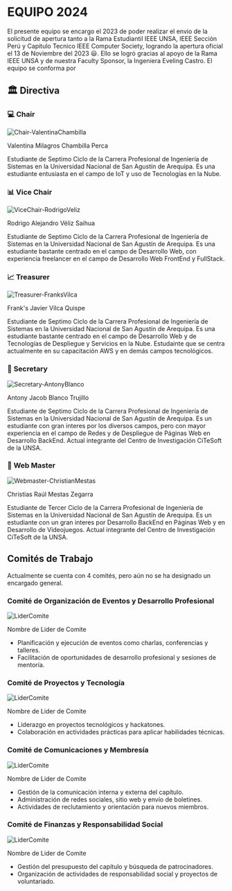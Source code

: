 # EQUIPO 2024
El presente equipo se encargo el 2023 de poder realizar el envio de la solicitud de apertura tanto a la Rama Estudiantil IEEE UNSA, IEEE Sección Perú y Capitulo Tecnico IEEE Computer Society, logrando la apertura oficial el 13 de Noviembre del 2023 😃. Ello se logró gracias al apoyo de la Rama IEEE UNSA y de nuestra Faculty Sponsor, la Ingeniera Eveling Castro.
El equipo se conforma por
## 🏛️ Directiva
### 💻 **Chair**
![Chair-ValentinaChambilla](Chair-ValentinaChambilla.jpg)

Valentina Milagros Chambilla Perca

Estudiante de Septimo Ciclo de la Carrera Profesional de Ingeniería de Sistemas en la Universidad Nacional de San Agustín de Arequipa. Es una estudiante entusiasta en el campo de IoT y uso de Tecnologías en la Nube.
### 📊 **Vice Chair**
![ViceChair-RodrigoVeliz](ViceChair-RodrigoVeliz.jpg)

Rodrigo Alejandro Véliz Saihua

Estudiante de Septimo Ciclo de la Carrera Profesional de Ingeniería de Sistemas en la Universidad Nacional de San Agustín de Arequipa. Es una estudiante bastante centrado en el campo de Desarrollo Web, con experiencia freelancer en el campo de Desarrollo Web FrontEnd y FullStack.
### 📈 **Treasurer**
![Treasurer-FranksVilca](Treasurer-FranksVilca.jpg)

Frank's Javier Vilca Quispe

Estudiante de Septimo Ciclo de la Carrera Profesional de Ingeniería de Sistemas en la Universidad Nacional de San Agustín de Arequipa. Es una estudiante bastante centrado en el campo de Desarrollo Web y de Tecnologías de Despliegue y Servicios en la Nube. Estudainte que se centra actualmente en su capacitación AWS y en demás campos tecnológicos.
### 📖 **Secretary**
![Secretary-AntonyBlanco](Secretary-AntonyBlanco.png)

Antony Jacob Blanco Trujillo

Estudiante de Septimo Ciclo de la Carrera Profesional de Ingeniería de Sistemas en la Universidad Nacional de San Agustín de Arequipa. Es un estudiante con gran interes por los diversos campos, pero con mayor experiencia en el campo de Redes y de Despliegue de Páginas Web en Desarrollo BackEnd. Actual integrante del Centro de Investigación CiTeSoft de la UNSA.
### 📖 **Web Master**
![Webmaster-ChristianMestas](Webmaster-ChristianMestas.jpg)

Christias Raúl Mestas Zegarra

Estudiante de Tercer Ciclo de la Carrera Profesional de Ingeniería de Sistemas en la Universidad Nacional de San Agustín de Arequipa. Es un estudiante con un gran interes por Desarrollo BackEnd en Páginas Web y en Desarrollo de Videojuegos. Actual integrante del Centro de Investigación CiTeSoft de la UNSA.
## Comités de Trabajo

Actualmente se cuenta con 4 comités, pero aún no se ha designado un encargado general.
### Comité de Organización de Eventos y Desarrollo Profesional
![LiderComite](LiderComite.jpg)

Nombre de Lider de Comite

- Planificación y ejecución de eventos como charlas, conferencias y talleres.
- Facilitación de oportunidades de desarrollo profesional y sesiones de mentoría.
### Comité de Proyectos y Tecnología
![LiderComite](LiderComite.jpg)

Nombre de Lider de Comite

- Liderazgo en proyectos tecnológicos y hackatones.
- Colaboración en actividades prácticas para aplicar habilidades técnicas.
### Comité de Comunicaciones y Membresía
![LiderComite](LiderComite.jpg)

Nombre de Lider de Comite

- Gestión de la comunicación interna y externa del capítulo.
- Administración de redes sociales, sitio web y envío de boletines.
- Actividades de reclutamiento y orientación para nuevos miembros.
### Comité de Finanzas y Responsabilidad Social
![LiderComite](LiderComite.jpg)

Nombre de Lider de Comite

- Gestión del presupuesto del capítulo y búsqueda de patrocinadores.
- Organización de actividades de responsabilidad social y proyectos de voluntariado.

